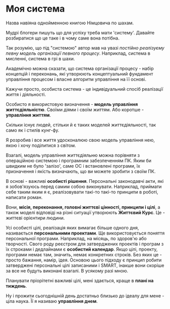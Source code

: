 # Моя система

Назва навіяна однойменною книгою Німцовича по шахам.

Мудрі блогери пишуть що для успіху треба мати 'систему'. Давайте розбиратися що це таке і в чому саме вона потібна. 

Так розумію, що під "системою" автор мав на увазі *постійно реалізуєму певну модель організації певного процесу*. Наприклад, система в мисленні, система в грі в шахи.

Академічно можна сказати, що система організації процесу - набір концепцій і переконань, які утворюють концептуальний фундамент управління процесом і власне алгоритм управління на її основі.

Кажучи просто, особиста система - це індивідуальний спосіб реалізації життя і діяльності. 

Особисто я  використовую визначення - **модель управління життєдіяльністю**. Своїми діями і своїм життям. Або коротше - **управління життям**.

Скільки існує людей, стільки й є таких моделей життєдіяльності, так само як і стилів кунг-фу. 

Я розробив і все життя удосконалюю свою модель управління нею, якою і хочу поділитися з світом.

Взагалі, модель управління життєдіяльню можна порівняти з операційною системою і програмним забезпеченням ПК. Яким би швидким не було 'залізо', саме ОС і встановлені програми, їх призначення і якість визначають, що ви можете зробити з своїм ПК. 

В основі - важливі **особисті рішення**. Персональні законодавчі акти, які я зобов'язуюсь перед самим собою виконувати. Наприклад, приймати себе таким яким я є, реалізовувати такі-то такі-то принципи в роботі, написати роман.

Вони, **місія, переконання, головні життєві цінності, принципи і цілі**, а також моделі відповіді на різні ситуації утворюють **Життєвий Курс**. Це - життєві орієнтири людини.

Усі особисті цілі, реалізація яких вимагає більше одного дня, називається **персональними проектами**. Ще використовується поняття персональної програми. Наприклад, на місяць, по здоров'ю або творчості. Свого роду реєстром для затверджених проектів і програм з їх строками і дедлайнами є **особистий календар**. Якщо цілі, проекту, програми немає там, значить, немає конкретних строків. Без яких це - просто бажання, намір, ідея. Основою цього підходу є принцип робити затверджені персональні цілі записаними і SMART, інакше вони скоріше за все не будуть виконані взагалі. В усякому разі мною.

Планувати пріорітетні важливі цілі, мені здається, краще в **плані на тиждень**. 

Ну і прожити сьогоднішній день достатньо близько до ідеалу для мене - ціла наука. Її я називаю **управління днем**.